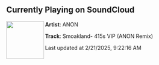 ## Currently Playing on SoundCloud

[<img align="left" width="100" src="https://i1.sndcdn.com/artworks-kpViDc4qO7qCCX3Q-uYsG1A-t500x500.jpg">](https://soundcloud.com/soundsbyanon/smoakland-415s-vip-anon-remix-free-dl?in=saxurn/sets/old-slimeful)

**Artist**: ANON 

**Track**: Smoakland- 415s VIP (ANON Remix)

Last updated at 2/21/2025, 9:22:16 AM
